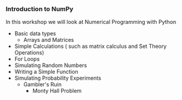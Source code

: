 
### Introduction to NumPy

In this workshop we will look at Numerical Programming with Python

 - Basic data types
 	 - Arrays and Matrices
 - Simple Calculations ( such as matrix calculus and Set Theory Operations)
 - For Loops
 - Simulating Random Numbers
 - Writing a Simple Function
 - Simulating Probability Experiments
 	- Gambler's Ruin
        - Monty Hall Problem


